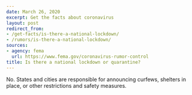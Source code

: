```yaml
---
date: March 26, 2020
excerpt: Get the facts about coronavirus
layout: post
redirect_from:
- /get-facts/is-there-a-national-lockdown/
- /rumors/is-there-a-national-lockdown/
sources:
- agency: fema
  url: https://www.fema.gov/coronavirus-rumor-control
title: Is there a national lockdown or quarantine?
---
```


No. States and cities are responsible for announcing curfews, shelters in place, or other restrictions and safety measures.